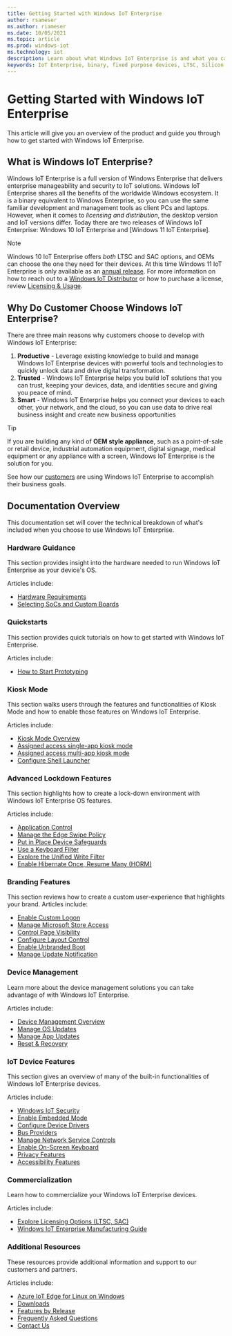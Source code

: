 ```yaml
---
title: Getting Started with Windows IoT Enterprise
author: rsameser
ms.author: riameser
ms.date: 10/05/2021
ms.topic: article
ms.prod: windows-iot
ms.technology: iot
description: Learn about what Windows IoT Enterprise is and what you can do with it.
keywords: IoT Enterprise, binary, fixed purpose devices, LTSC, Silicon
---
```


# Getting Started with Windows IoT Enterprise
This article will give you an overview of the product and guide you through how to get started with Windows IoT Enterprise.

## What is Windows IoT Enterprise?
Windows IoT Enterprise is a full version of Windows Enterprise that delivers enterprise manageability and security to IoT solutions. Windows IoT Enterprise shares all the benefits of the worldwide Windows ecosystem. It is a binary equivalent to Windows Enterprise, so you can use the same familiar development and management tools as client PCs and laptops. However, when it comes to *licensing and distribution*, the desktop version and IoT versions differ. Today there are two releases of Windows IoT Enterprise: Windows 10 IoT Enterprise and [Windows 11 IoT Enterprise].


> [!NOTE]
>
> Windows 10 IoT Enterprise offers *both* LTSC and SAC options, and OEMs can choose the one they need for their devices. At this time Windows 11 IoT Enterprise is only available as an [annual release](/lifecycle/faq/windows#windows-11). For more information on how to reach out to a [Windows IoT Distributor](https://aka.ms/IoTDistributorList) or how to purchase a license, review [Licensing & Usage](./Commercialization/Licensing.md).


## Why Do Customer Choose Windows IoT Enterprise?
There are three main reasons why customers choose to develop with Windows IoT Enterprise:

1. **Productive** - Leverage existing knowledge to build and manage Windows IoT Enterprise devices with powerful tools and technologies to quickly unlock data and drive digital transformation.
2. **Trusted** - Windows IoT Enterprise helps you build IoT solutions that you can trust, keeping your devices, data, and identities secure and giving you peace of mind.
3. **Smart** - Windows IoT Enterprise helps you connect your devices to each other, your network, and the cloud, so you can use data to drive real business insight and create new business opportunities

> [!TIP]
>
> If you are building any kind of **OEM style appliance**, such as a point-of-sale or retail device, industrial automation equipment, digital signage, medical equipment or any appliance with a screen, Windows IoT Enterprise is the solution for you.
>
> See how our [customers](https://www.microsoft.com/WindowsForBusiness/windows-iot) are using Windows IoT Enterprise to accomplish their business goals.


## Documentation Overview
This documentation set will cover the technical breakdown of what's included when you choose to use Windows IoT Enterprise.


### Hardware Guidance
This section provides insight into the hardware needed to run Windows IoT Enterprise as your device's OS.

Articles include:
* [Hardware Requirements](./Hardware-Guidance/Hardware_Requirements.md)
* [Selecting SoCs and Custom Boards](./Hardware-Guidance/SoCs.md)

### Quickstarts
This section provides quick tutorials on how to get started with Windows IoT Enterprise.

Articles include:
* [How to Start Prototyping](./Hardware-Guidance/Prototype.md)  

### Kiosk Mode
This section walks users through the features and functionalities of Kiosk Mode and how to enable those features on Windows IoT Enterprise.

Articles include:
* [Kiosk Mode Overview](./Kiosk-Mode/Kiosk-Mode.md)
* [Assigned access single-app kiosk mode](./Kiosk-Mode/Single-App-Kiosk.md)
* [Assigned access multi-app kiosk mode](./Kiosk-Mode/Multi-App-Kiosk.md)
* [Configure Shell Launcher](./Kiosk-Mode/Shell-Launcher.md)

### Advanced Lockdown Features
This section highlights how to create a lock-down environment with Windows IoT Enterprise OS features.

Articles include:
* [Application Control](./Advanced-Lockdown-Features/Application-Control.md)
* [Manage the Edge Swipe Policy](./Advanced-Lockdown-Features/Edge-Swipe-Policy.md)
* [Put in Place Device Safeguards](./Advanced-Lockdown-Features/Device-Safeguards.md)
* [Use a Keyboard Filter](./Advanced-Lockdown-Features/Keyboard-Filter.md)
* [Explore the Unified Write Filter](./Advanced-Lockdown-Features/Unified-Write-Filter.md)
* [Enable Hibernate Once, Resume Many (HORM)](./Advanced-Lockdown-Features/HORM.md)


### Branding Features
This section reviews how to create a custom user-experience that highlights your brand.
Articles include:
* [Enable Custom Logon](./Branding-Features/Custom-Logon.md)
* [Manage Microsoft Store Access](./Branding-Features/Microsoft-Store-Access.md)
* [Control Page Visibility](./Branding-Features/Page-Visibility.md)
* [Configure Layout Control](./Branding-Features/Layout-Control.md)
* [Enable Unbranded Boot](./Branding-Features/Unbranded-Boot.md)
* [Manage Update Notification](./Branding-Features/Update-Notification.md)


### Device Management
Learn more about the device management solutions you can take advantage of with Windows IoT Enterprise.

Articles include:
* [Device Management Overview](./Device-Management/Device-Management-Overview.md)
* [Manage OS Updates](./OS-Features/Updates.md)
* [Manage App Updates](./Device-Management/App-Updates.md)
* [Reset & Recovery](./Device-Management/Reset-and-Recovery.md)


### IoT Device Features
This section gives an overview of many of the built-in functionalities of Windows IoT Enterprise devices.

Articles include:
* [Windows IoT Security](./OS-Features/Security.md)
* [Enable Embedded Mode](./OS-Features/Embedded-Mode.md)
* [Configure Device Drivers](./OS-Features/Device-Drivers.md)
* [Bus Providers](./OS-Features/Bus-Providers.md)
* [Manage Network Service Controls](./OS-Features/Network-Controls.md)
* [Enable On-Screen Keyboard](./OS-Features/On-Screen-Keyboard.md)
* [Privacy Features](./OS-Features/Privacy.md)
* [Accessibility Features](./OS-Features/Accessibility.md)


### Commercialization
Learn how to commercialize your Windows IoT Enterprise devices.

Articles include:
* [Explore Licensing Options (LTSC, SAC)](./Commercialization/Licensing.md)
* [Windows IoT Enterprise Manufacturing Guide](./Commercialization/Manufacturing-Guide.md)


### Additional Resources
These resources provide additional information and support to our customers and partners.

Articles include:
* [Azure IoT Edge for Linux on Windows](./Azure-IoT-Edge-For-Linux-On-Windows.md)
* [Downloads](./Downloads.md)
* [Features by Release](./Features.md)
* [Frequently Asked Questions](./FAQ.md)
* [Contact Us](./Contact-Us.md)
